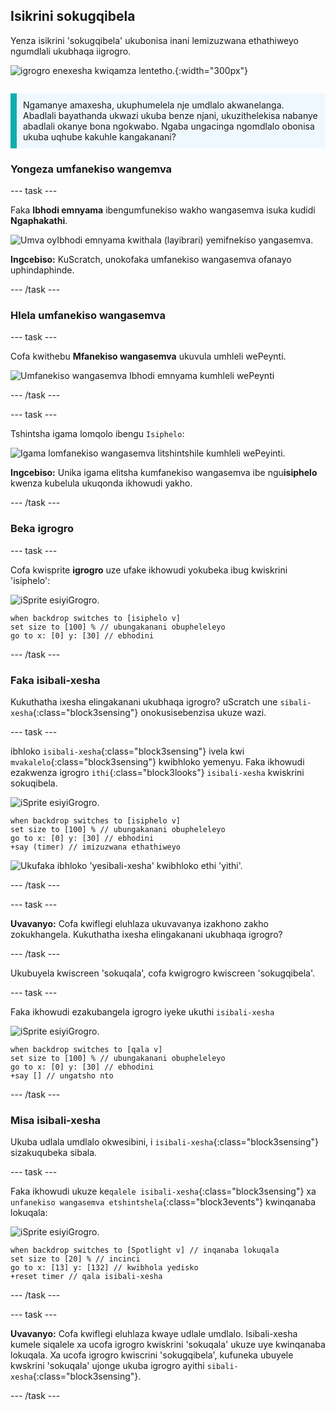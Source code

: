 ## Isikrini sokugqibela

<div style="display: flex; flex-wrap: wrap">
<div style="flex-basis: 200px; flex-grow: 1; margin-right: 15px;">
Yenza isikrini 'sokugqibela' ukubonisa inani lemizuzwana ethathiweyo ngumdlali ukubhaqa iigrogro. 
</div>
<div>

![igrogro enexesha kwiqamza lentetho.](images/end-screen.png){:width="300px"}

</div>
</div>

<p style="border-left: solid; border-width:10px; border-color: #0faeb0; background-color: aliceblue; padding: 10px;">
Ngamanye amaxesha, ukuphumelela nje umdlalo akwanelanga. Abadlali bayathanda ukwazi ukuba benze njani, ukuzithelekisa nabanye abadlali okanye bona ngokwabo. Ngaba ungacinga ngomdlalo obonisa ukuba uqhube kakuhle kangakanani?</p>

### Yongeza umfanekiso wangemva

--- task ---

Faka  **Ibhodi emnyama** ibengumfunekiso wakho wangasemva isuka kudidi **Ngaphakathi**.

![Umva oyIbhodi emnyama kwithala (layibrari) yemifnekiso yangasemva.](images/chalkboard.png)

**Ingcebiso:** KuScratch, unokofaka umfanekiso wangasemva ofanayo uphindaphinde.

--- /task ---

### Hlela umfanekiso wangasemva

--- task ---

Cofa kwithebu  **Mfanekiso wangasemva** ukuvula umhleli wePeynti.

![Umfanekiso wangasemva Ibhodi emnyama kumhleli wePeynti](images/chalkboard2-paint.png)

--- /task ---

--- task ---

Tshintsha igama lomqolo ibengu `Isiphelo`:

![Igama lomfanekiso wangasemva litshintshile kumhleli wePeyinti.](images/end-screen-name.png)

**Ingcebiso:** Unika igama elitsha kumfanekiso wangasemva ibe ngu**isiphelo** kwenza kubelula ukuqonda ikhowudi yakho.

--- /task ---

### Beka igrogro

--- task ---

Cofa kwisprite **igrogro**  uze ufake ikhowudi yokubeka ibug kwiskrini 'isiphelo':

![iSprite esiyiGrogro.](images/bug-sprite.png)

```blocks3
when backdrop switches to [isiphelo v]
set size to [100] % // ubungakanani obupheleleyo
go to x: [0] y: [30] // ebhodini
```

--- /task ---

### Faka isibali-xesha

Kukuthatha ixesha elingakanani ukubhaqa igrogro? uScratch une `sibali-xesha`{:class="block3sensing"} onokusisebenzisa ukuze wazi.

--- task ---

ibhloko `isibali-xesha`{:class="block3sensing"}  ivela kwi `mvakalelo`{:class="block3sensing"} kwibhloko yemenyu. Faka ikhowudi ezakwenza igrogro `ithi`{:class="block3looks"} `isibali-xesha` kwiskrini sokuqibela.

![iSprite esiyiGrogro.](images/bug-sprite.png)

```blocks3
when backdrop switches to [isiphelo v]
set size to [100] % // ubungakanani obupheleleyo
go to x: [0] y: [30] // ebhodini
+say (timer) // imizuzwana ethathiweyo
```

![Ukufaka ibhloko 'yesibali-xesha' kwibhloko ethi 'yithi'.](images/inserting-blocks.gif)

--- /task ---

--- task ---

**Uvavanyo:** Cofa kwiflegi eluhlaza ukuvavanya izakhono zakho zokukhangela. Kukuthatha ixesha elingakanani ukubhaqa igrogro?

--- /task ---

Ukubuyela kwiscreen 'sokuqala', cofa kwigrogro kwiscreen 'sokugqibela'.

--- task ---

Faka ikhowudi ezakubangela igrogro iyeke ukuthi `isibali-xesha`

![iSprite esiyiGrogro.](images/bug-sprite.png)

```blocks3
when backdrop switches to [qala v]
set size to [100] % // ubungakanani obupheleleyo
go to x: [0] y: [30] // ebhodini
+say [] // ungatsho nto
```

--- /task ---

### Misa isibali-xesha

Ukuba udlala umdlalo okwesibini, i `isibali-xesha`{:class="block3sensing"} sizakuqubeka sibala.

--- task ---

Faka ikhowudi ukuze  ke`qalele isibali-xesha`{:class="block3sensing"} xa `unfanekiso wangasemva etshintshela`{:class="block3events"} kwinqanaba lokuqala:

![iSprite esiyiGrogro.](images/bug-sprite.png)

```blocks3
when backdrop switches to [Spotlight v] // inqanaba lokuqala
set size to [20] % // incinci
go to x: [13] y: [132] // kwibhola yedisko 
+reset timer // qala isibali-xesha
```

--- /task ---

--- task ---

**Uvavanyo:** Cofa kwiflegi eluhlaza kwaye udlale umdlalo. Isibali-xesha kumele siqalele xa ucofa igrogro kwiskrini 'sokuqala' ukuze uye kwinqanaba lokuqala. Xa ucofa igrogro kwiscrini 'sokugqibela', kufuneka ubuyele kwskrini 'sokuqala' ujonge ukuba igrogro ayithi `sibali-xesha`{:class="block3sensing"}.

--- /task ---

